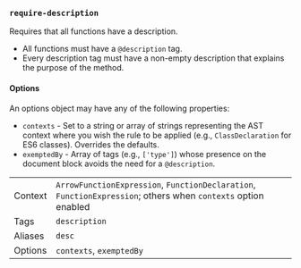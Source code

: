 ### `require-description`

Requires that all functions have a description.

* All functions must have a `@description` tag.
* Every description tag must have a non-empty description that explains the purpose of the method.

#### Options

An options object may have any of the following properties:

- `contexts` - Set to a string or array of strings representing the AST context
  where you wish the rule to be applied (e.g., `ClassDeclaration` for ES6 classes).
  Overrides the defaults.
- `exemptedBy` - Array of tags (e.g., `['type']`) whose presence on the document
    block avoids the need for a `@description`.

|||
|---|---|
|Context|`ArrowFunctionExpression`, `FunctionDeclaration`, `FunctionExpression`; others when `contexts` option enabled|
|Tags|`description`|
|Aliases|`desc`|
|Options|`contexts`, `exemptedBy`|

<!-- assertions requireDescription -->
